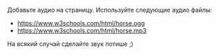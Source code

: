 Добавьте аудио на страницу. Используйте следующие аудио файлы:

* https://www.w3schools.com/html/horse.ogg
* https://www.w3schools.com/html/horse.mp3

На всякий случай сделайте звук потише ;)
